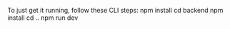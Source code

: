 To just get it running, follow these CLI steps:
npm install
cd backend
npm install
cd ..
npm run dev
